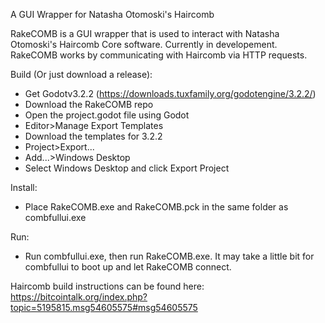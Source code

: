 A GUI Wrapper for Natasha Otomoski's Haircomb

RakeCOMB is a GUI wrapper that is used to interact with Natasha Otomoski's Haircomb Core software. Currently in developement. RakeCOMB works by communicating with Haircomb via HTTP requests.

Build (Or just download a release):
 - Get Godotv3.2.2 (https://downloads.tuxfamily.org/godotengine/3.2.2/)
 - Download the RakeCOMB repo
 - Open the project.godot file using Godot
 - Editor>Manage Export Templates
 - Download the templates for 3.2.2
 - Project>Export...
 - Add...>Windows Desktop
 - Select Windows Desktop and click Export Project

Install:
 - Place RakeCOMB.exe and RakeCOMB.pck in the same folder as combfullui.exe

Run:
 - Run combfullui.exe, then run RakeCOMB.exe. It may take a little bit for combfullui to boot up and let RakeCOMB connect.

Haircomb build instructions can be found here: https://bitcointalk.org/index.php?topic=5195815.msg54605575#msg54605575
